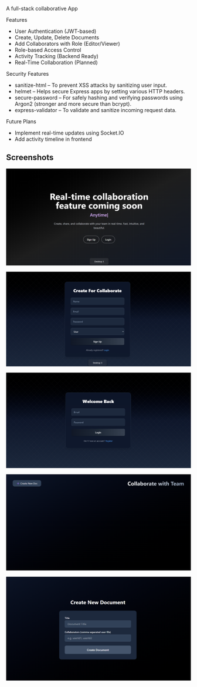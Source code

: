 A full-stack collaborative App

 Features
-  User Authentication (JWT-based)
-  Create, Update, Delete Documents
-  Add Collaborators with Role (Editor/Viewer)
-  Role-based Access Control
-  Activity Tracking (Backend Ready)
-  Real-Time Collaboration (Planned)

Security Features
-  sanitize-html – To prevent XSS attacks by sanitizing user input.
-  helmet – Helps secure Express apps by setting various HTTP headers.
-  secure-password – For safely hashing and verifying passwords using Argon2 (stronger and more secure than bcrypt).
-  express-validator – To validate and sanitize incoming request data.

Future Plans
- Implement real-time updates using Socket.IO
- Add activity timeline in frontend


##  Screenshots


![Home](https://github.com/100NikhilBro/Collaborator-Docs/blob/master/Screenshot%202025-06-11%20182826.png)


![SignUp](https://github.com/100NikhilBro/Collaborator-Docs/blob/master/Screenshot%202025-06-11%20182941.png)

  
![LogIn](https://github.com/100NikhilBro/Collaborator-Docs/blob/master/Screenshot%202025-06-11%20182955.png)

 
![Doc Page](https://github.com/100NikhilBro/Collaborator-Docs/blob/master/Screenshot%202025-06-11%20183121.png)

  
![Collaborator Page](https://github.com/100NikhilBro/Collaborator-Docs/blob/master/Screenshot%202025-06-11%20183129.png)
